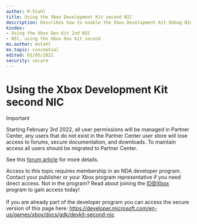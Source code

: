 ```yaml
---
author: M-Stahl
title: Using the Xbox Development Kit second NIC
description: Describes how to enable the Xbox Development Kit Debug NIC, and then use it with tools.
kindex:
- Using the Xbox Dev Kit 2nd NIC
- NIC, using the Xbox Dev Kit second
ms.author: mstahl
ms.topic: conceptual
edited: 01/05/2021
security: secure
---
```


# Using the Xbox Development Kit second NIC
> [!IMPORTANT]
> Starting February 3rd 2022, all user permissions will be managed in Partner Center, any users that do not exist in the Partner Center user store will lose access to forums, secure documentation, and downloads. To maintain access all users should be migrated to Partner Center. <p></p>See this <a href="https://forums.xboxlive.com/articles/132187/breaking-change-user-access-for-forums-secure-docu.html">forum article</a> for more details.  

 Access to this topic requires membership in an NDA developer program. Contact your publisher or your Xbox program representative if you need direct access. Not in the program? Read about joining the <a href="https://www.xbox.com/Developers/id">ID@Xbox</a> program to gain access today!  <br/><br/>If you are already part of the developer program you can access the secure version of this page here: <a target="_blank" href="https://developer.microsoft.com/en-us/games/xbox/docs/gdk/devkit-second-nic">https://developer.microsoft.com/en-us/games/xbox/docs/gdk/devkit-second-nic</a>